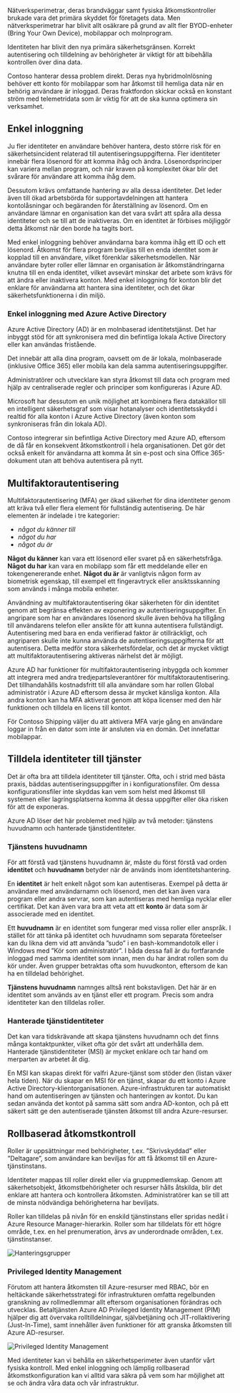 Nätverksperimetrar, deras brandväggar samt fysiska åtkomstkontroller brukade vara det primära skyddet för företagets data. Men nätverksperimetrar har blivit allt osäkrare på grund av allt fler BYOD-enheter (Bring Your Own Device), mobilappar och molnprogram. 

Identiteten har blivit den nya primära säkerhetsgränsen. Korrekt autentisering och tilldelning av behörigheter är viktigt för att bibehålla kontrollen över dina data.

Contoso hanterar dessa problem direkt. Deras nya hybridmolnlösning behöver ett konto för mobilappar som har åtkomst till hemliga data när en behörig användare är inloggad. Deras fraktfordon skickar också en konstant ström med telemetridata som är viktig för att de ska kunna optimera sin verksamhet.

## <a name="single-sign-on"></a>Enkel inloggning

Ju fler identiteter en användare behöver hantera, desto större risk för en säkerhetsincident relaterad till autentiseringsuppgifterna. Fler identiteter innebär flera lösenord för att komma ihåg och ändra. Lösenordsprinciper kan variera mellan program, och när kraven på komplexitet ökar blir det svårare för användare att komma ihåg dem.

Dessutom krävs omfattande hantering av alla dessa identiteter. Det leder även till ökad arbetsbörda för supportavdelningen att hantera kontolåsningar och begäranden för återställning av lösenord. Om en användare lämnar en organisation kan det vara svårt att spåra alla dessa identiteter och se till att de inaktiveras. Om en identitet är förbises möjliggör detta åtkomst när den borde ha tagits bort.

Med enkel inloggning behöver användarna bara komma ihåg ett ID och ett lösenord. Åtkomst för flera program beviljas till en enda identitet som är kopplad till en användare, vilket förenklar säkerhetsmodellen. När användare byter roller eller lämnar en organisation är åtkomständringarna knutna till en enda identitet, vilket avsevärt minskar det arbete som krävs för att ändra eller inaktivera konton. Med enkel inloggning för konton blir det enklare för användarna att hantera sina identiteter, och det ökar säkerhetsfunktionerna i din miljö.

### <a name="sso-with-azure-active-directory"></a>Enkel inloggning med Azure Active Directory

Azure Active Directory (AD) är en molnbaserad identitetstjänst. Det har inbyggt stöd för att synkronisera med din befintliga lokala Active Directory eller kan användas fristående.

Det innebär att alla dina program, oavsett om de är lokala, molnbaserade (inklusive Office 365) eller mobila kan dela samma autentiseringsuppgifter. 

Administratörer och utvecklare kan styra åtkomst till data och program med hjälp av centraliserade regler och principer som konfigureras i Azure AD.

Microsoft har dessutom en unik möjlighet att kombinera flera datakällor till en intelligent säkerhetsgraf som visar hotanalyser och identitetsskydd i realtid för alla konton i Azure Active Directory (även konton som synkroniseras från din lokala AD).

Contoso integrerar sin befintliga Active Directory med Azure AD, eftersom de då får en konsekvent åtkomstkontroll i hela organisationen. Det gör det också enkelt för användarna att komma åt sin e-post och sina Office 365-dokument utan att behöva autentisera på nytt.

## <a name="multi-factor-authentication"></a>Multifaktorautentisering

Multifaktorautentisering (MFA) ger ökad säkerhet för dina identiteter genom att kräva två eller flera element för fullständig autentisering. De här elementen är indelade i tre kategorier:

- *något du känner till*
- *något du har*
- *något du är*

**Något du känner** kan vara ett lösenord eller svaret på en säkerhetsfråga. **Något du har** kan vara en mobilapp som får ett meddelande eller en tokengenererande enhet. **Något du är** är vanligtvis någon form av biometrisk egenskap, till exempel ett fingeravtryck eller ansiktsskanning som används i många mobila enheter.

Användning av multifaktorautentisering ökar säkerheten för din identitet genom att begränsa effekten av exponering av autentiseringsuppgifter. En angripare som har en användares lösenord skulle även behöva ha tillgång till användarens telefon eller ansikte för att kunna autentisera fullständigt. Autentisering med bara en enda verifierad faktor är otillräckligt, och angriparen skulle inte kunna använda de autentiseringsuppgifterna för att autentisera. Detta medför stora säkerhetsfördelar, och det är mycket viktigt att multifaktorautentisering aktiveras närhelst det är möjligt.

Azure AD har funktioner för multifaktorautentisering inbyggda och kommer att integrera med andra tredjepartsleverantörer för multifaktorautentisering. Det tillhandahålls kostnadsfritt till alla användare som har rollen Global administratör i Azure AD eftersom dessa är mycket känsliga konton. Alla andra konton kan ha MFA aktiverat genom att köpa licenser med den här funktionen och tilldela en licens till kontot.

För Contoso Shipping väljer du att aktivera MFA varje gång en användare loggar in från en dator som inte är ansluten via en domän. Det innefattar mobilappar.

## <a name="providing-identities-to-services"></a>Tilldela identiteter till tjänster

Det är ofta bra att tilldela identiteter till tjänster. Ofta, och i strid med bästa praxis, bäddas autentiseringsuppgifter in i konfigurationsfiler. Om dessa konfigurationsfiler inte skyddas kan vem som helst med åtkomst till systemen eller lagringsplatserna komma åt dessa uppgifter eller öka risken för att de exponeras.

Azure AD löser det här problemet med hjälp av två metoder: tjänstens huvudnamn och hanterade tjänstidentiteter.

### <a name="service-principals"></a>Tjänstens huvudnamn

För att förstå vad tjänstens huvudnamn är, måste du först förstå vad orden **identitet** och **huvudnamn** betyder när de används inom identitetshantering.

En **identitet** är helt enkelt något som kan autentiseras. Exempel på detta är användare med användarnamn och lösenord, men det kan även vara program eller andra servrar, som kan autentiseras med hemliga nycklar eller certifikat. Det kan även vara bra att veta att ett **konto** är data som är associerade med en identitet.

Ett **huvudnamn** är en identitet som fungerar med vissa roller eller anspråk. I stället för att tänka på identitet och huvudnamn som separata företeelser kan du likna dem vid att använda ”sudo” i en bash-kommandotolk eller i Windows med ”Kör som administratör”. I båda dessa fall är du fortfarande inloggad med samma identitet som innan, men du har ändrat rollen som du kör under. Även grupper betraktas ofta som huvudkonton, eftersom de kan ha en tilldelad behörighet.

**Tjänstens huvudnamn** namnges alltså rent bokstavligen. Det här är en identitet som används av en tjänst eller ett program. Precis som andra identiteter kan den tilldelas roller. 

### <a name="managed-service-identities"></a>Hanterade tjänstidentiteter

Det kan vara tidskrävande att skapa tjänstens huvudnamn och det finns många kontaktpunkter, vilket ofta gör det svårt att underhålla dem. Hanterade tjänstidentiteter (MSI) är mycket enklare och tar hand om merparten av arbetet åt dig. 

En MSI kan skapas direkt för valfri Azure-tjänst som stöder den (listan växer hela tiden). När du skapar en MSI för en tjänst, skapar du ett konto i Azure Active Directory-klientorganisationen. Azure-infrastrukturen tar automatiskt hand om autentiseringen av tjänsten och hanteringen av kontot. Du kan sedan använda det kontot på samma sätt som andra AD-konton, och på ett säkert sätt ge den autentiserade tjänsten åtkomst till andra Azure-resurser.

## <a name="role-based-access-control"></a>Rollbaserad åtkomstkontroll

Roller är uppsättningar med behörigheter, t.ex. ”Skrivskyddad” eller ”Deltagare”, som användare kan beviljas för att få åtkomst till en Azure-tjänstinstans. 

Identiteter mappas till roller direkt eller via gruppmedlemskap. Genom att säkerhetsobjekt, åtkomstbehörigheter och resurser hålls åtskilda, blir det enklare att hantera och kontrollera åtkomsten. Administratörer kan se till att de minsta nödvändiga behörigheterna har beviljats.

Roller kan tilldelas på nivån för en enskild tjänstinstans eller spridas nedåt i Azure Resource Manager-hierarkin. Roller som har tilldelats för ett högre område, t.ex. en hel prenumeration, ärvs av underordnade områden, t.ex. tjänstinstanser. 

<!--TODO: replace with final media which was submitted for Design-for-security-in-azure -->
![Hanteringsgrupper](../media-draft/3-role-assignment-scope.png)

### <a name="privileged-identity-management"></a>Privileged Identity Management

Förutom att hantera åtkomsten till Azure-resurser med RBAC, bör en heltäckande säkerhetsstrategi för infrastrukturen omfatta regelbunden granskning av rollmedlemmar allt eftersom organisationen förändras och utvecklas. Betaltjänsten Azure AD Privileged Identity Management (PIM) hjälper dig att övervaka rolltilldelningar, självbetjäning och JIT-rollaktivering (Just-In-Time), samt innehåller även funktioner för att granska åtkomsten till Azure AD-resurser.

<!--TODO: replace with final media which was submitted for Design-for-security-in-azure -->
![Privileged Identity Management](../media-COPIED-FROM-DESIGNFORSECURITY/PIM_Dashboard.PNG)

Med identiteter kan vi behålla en säkerhetsperimeter även utanför vårt fysiska kontroll. Med enkel inloggning och lämplig rollbaserad åtkomstkonfiguration kan vi alltid vara säkra på vem som har möjlighet att se och ändra våra data och vår infrastruktur.